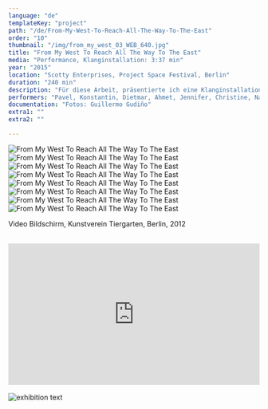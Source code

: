 ```yaml
---
language: "de"
templateKey: "project"
path: "/de/From-My-West-To-Reach-All-The-Way-To-The-East"
order: "10"
thumbnail: "/img/from_my_west_03_WEB_640.jpg"
title: "From My West To Reach All The Way To The East"
media: "Performance, Klanginstallation: 3:37 min"
year: "2015"
location: "Scotty Enterprises, Project Space Festival, Berlin"
duration: "240 min"
description: "Für diese Arbeit, präsentierte ich eine Klanginstallation, die in der Galerie und außen auf der Straße hörbar war. Während der Eröffnung und am letzten Tag der Ausstellung, fand eine Performance statt, für die ich Leute unterschiedlicher Herkunft einlud zu laufen, um der eigenen Realität zu entkommen. So liefen die Teilnehmer an dem Projektraum Scotty Enterprises vorbei oder sie rannten hinein und hinaus."
performers: "Pavel, Konstantin, Dietmar, Ahmet, Jennifer, Christine, Nadia, Michael"
documentation: "Fotos: Guillermo Gudiño"
extra1: ""
extra2: ""

---
```

![From My West To Reach All The Way To The East](/img/from_my_west_01_WEB_2880r.jpg)
![From My West To Reach All The Way To The East](/img/from_my_west_02_WEB_2880r.jpg)
![From My West To Reach All The Way To The East](/img/from_my_west_03_WEB_2880r.jpg)
![From My West To Reach All The Way To The East](/img/from_my_west_04_WEB_2880r.jpg)
![From My West To Reach All The Way To The East](/img/from_my_west_05_WEB_2880r.jpg)
![From My West To Reach All The Way To The East](/img/from_my_west_06_WEB_2880r.jpg)
![From My West To Reach All The Way To The East](/img/from_my_west_07_WEB_2880r.jpg)
![From My West To Reach All The Way To The East](/img/from_my_west_08_WEB_2880r.jpg)

<div class="extras-container">
<p>Video Bildschirm, Kunstverein Tiergarten, Berlin, 2012</p>
<br>
<div class="extra">
 <div style="padding:56.25% 0 0 0;position:relative;"><iframe src="https://player.vimeo.com/video/273483564?title=0&byline=0&portrait=0" style="position:absolute;top:0;left:0;width:100%;height:100%;" frameborder="0" webkitallowfullscreen mozallowfullscreen allowfullscreen></iframe></div><script src="https://player.vimeo.com/api/player.js"></script>
</div>
</div>
<div class="extras-container">
<br>
<div class="extra">
<img src="../img/FromMyWest-text_raum_chryssa-web.jpg" alt="exhibition text">
</div>
</div>
